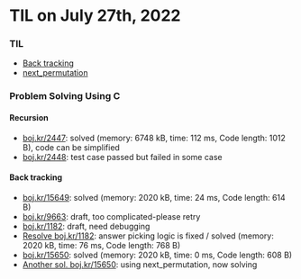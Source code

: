 # **TIL on July 27th, 2022**
### TIL
- [Back tracking](../../../Computer%20Science/Algorithm/backtracking-07-27-2022.md)
- [next_permutation](../../../Languages/C/next-permutation-07-27-2022.md)

### Problem Solving Using C
#### Recursion
- [boj.kr/2447](../../../Problem%20Solving/boj/Recursion/2447-07-27-2022.cpp): solved (memory: 6748 kB, time: 112 ms, Code length: 1012 B), code can be simplified
- [boj.kr/2448](../../../Problem%20Solving/boj/Recursion/2448-07-27-2022.cpp): test case passed but failed in some case

#### Back tracking
- [boj.kr/15649](../../../Problem%20Solving/boj/backtracking/15649-07-27-2022.cpp): solved (memory: 2020 kB, time: 24 ms, Code length: 614 B)
- [boj.kr/9663](../../../Problem%20Solving/boj/backtracking/9663-07-27-2022.cpp): draft, too complicated-please retry
- [boj.kr/1182](../../../Problem%20Solving/boj/backtracking/1182-07-27-2022.cpp): draft, need debugging
- [Resolve boj.kr/1182](../../../Problem%20Solving/boj/backtracking/1182-re-07-27-2022.cpp): answer picking logic is fixed / solved (memory: 2020 kB, time: 76 ms, Code length: 768 B)
- [boj.kr/15650](../../../Problem%20Solving/boj/backtracking/15650-07-27-2022.cpp): solved (memory: 2020 kB, time: 0 ms, Code length: 608 B)
- [Another sol. boj.kr/15650](../../../Problem%20Solving/boj/backtracking/15650-1-07-27-2022.cpp): using next_permutation, now solving